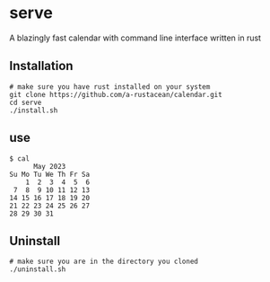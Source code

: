 # serve
A blazingly fast calendar with command line interface written in rust

## Installation

```console
# make sure you have rust installed on your system
git clone https://github.com/a-rustacean/calendar.git
cd serve
./install.sh
```

## use

```console
$ cal
      May 2023
Su Mo Tu We Th Fr Sa
    1  2  3  4  5  6
 7  8  9 10 11 12 13
14 15 16 17 18 19 20
21 22 23 24 25 26 27
28 29 30 31
```

## Uninstall

```console
# make sure you are in the directory you cloned
./uninstall.sh
```
